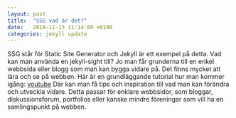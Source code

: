 ```yaml
---
layout: post
title:  "SSG vad är det?"
date:   2018-11-13 11:14:00 +0100
categories: jekyll update
---
```



SSG står för Static Site Generator och Jekyll är ett exempel på detta. Vad kan man använda en jekyll-sight till? Jo man får grunderna till en enkel webbsida eller blogg som man kan bygga vidare på. Det finns mycket att lära och se på webben. 
Här är en grundläggande tutorial hur man kommer igång:
[youtube](https://www.youtube.com/playlist?list=PLLAZ4kZ9dFpOPV5C5Ay0pHaa0RJFhcmcB)
Där kan man få tips och inspiration till vad man kan förändra och utveckla vidare. Detta passar för enklare webbsidor, som bloggar, diskussionsforum, portfolios eller kanske mindre föreningar som vill ha en samlingspunkt på webben.